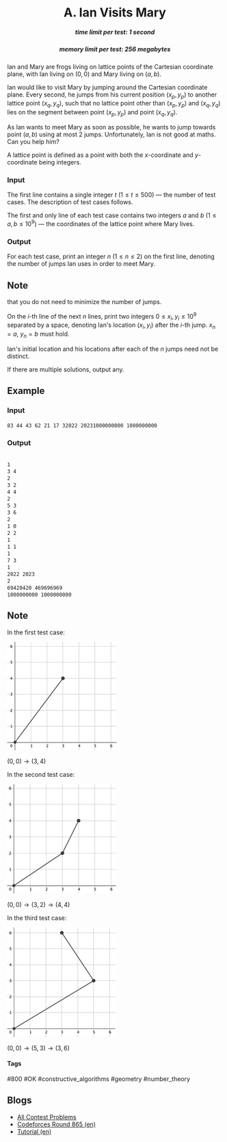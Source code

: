<h1 style='text-align: center;'> A. Ian Visits Mary</h1>

<h5 style='text-align: center;'>time limit per test: 1 second</h5>
<h5 style='text-align: center;'>memory limit per test: 256 megabytes</h5>

Ian and Mary are frogs living on lattice points of the Cartesian coordinate plane, with Ian living on $(0,0)$ and Mary living on $(a,b)$. 

Ian would like to visit Mary by jumping around the Cartesian coordinate plane. Every second, he jumps from his current position $(x_p, y_p)$ to another lattice point $(x_q, y_q)$, such that no lattice point other than $(x_p, y_p)$ and $(x_q, y_q)$ lies on the segment between point $(x_p, y_p)$ and point $(x_q, y_q)$. 

As Ian wants to meet Mary as soon as possible, he wants to jump towards point $(a,b)$ using at most $2$ jumps. Unfortunately, Ian is not good at maths. Can you help him?

A lattice point is defined as a point with both the $x$-coordinate and $y$-coordinate being integers.

### Input

The first line contains a single integer $t$ ($1 \le t \le 500$) — the number of test cases. The description of test cases follows.

The first and only line of each test case contains two integers $a$ and $b$ ($1\le a,b\le 10^9$) — the coordinates of the lattice point where Mary lives.

### Output

For each test case, print an integer $n$ ($1 \le n \le 2$) on the first line, denoting the number of jumps Ian uses in order to meet Mary. 
## Note

 that you do not need to minimize the number of jumps.

On the $i$-th line of the next $n$ lines, print two integers $0 \le x_i,y_i \le 10^9$ separated by a space, denoting Ian's location $(x_i,y_i)$ after the $i$-th jump. $x_n = a$, $y_n = b$ must hold.

Ian's initial location and his locations after each of the $n$ jumps need not be distinct.

If there are multiple solutions, output any.

## Example

### Input


```text
83 44 43 62 21 17 32022 20231000000000 1000000000
```
### Output

```text

1
3 4
2
3 2
4 4
2
5 3
3 6
2
1 0
2 2
1
1 1
1
7 3
1
2022 2023
2
69420420 469696969
1000000000 1000000000

```
## Note

In the first test case:

![](images/0a4b539a785ed84ff303e0ea9a4e01d9b05d01a4.png)

$(0,0) \to (3,4)$

In the second test case:

![](images/04312929b14fcf0adc7b4523c3f930ef70009e20.png)

$(0,0) \to (3,2) \to (4,4)$

In the third test case:

![](images/ec09ec0dff2493e1c62f42643ed926780315f46b.png)

$(0,0) \to (5,3) \to (3,6)$



#### Tags 

#800 #OK #constructive_algorithms #geometry #number_theory 

## Blogs
- [All Contest Problems](../Codeforces_Round_865_(Div._2).md)
- [Codeforces Round 865 (en)](../blogs/Codeforces_Round_865_(en).md)
- [Tutorial (en)](../blogs/Tutorial_(en).md)
